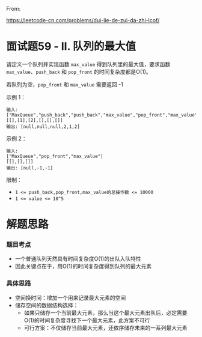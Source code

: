 From:

https://leetcode-cn.com/problems/dui-lie-de-zui-da-zhi-lcof/

# 面试题59 - II. 队列的最大值
请定义一个队列并实现函数 `max_value` 得到队列里的最大值，要求函数`max_value`、`push_back` 和 `pop_front` 的时间复杂度都是O(1)。

若队列为空，`pop_front` 和 `max_value` 需要返回 -1

示例 1：


```
输入: 
["MaxQueue","push_back","push_back","max_value","pop_front","max_value"]
[[],[1],[2],[],[],[]]
输出: [null,null,null,2,1,2]
```
示例 2：
```
输入: 
["MaxQueue","pop_front","max_value"]
[[],[],[]]
输出: [null,-1,-1]
``` 

限制：

- `1 <= push_back,pop_front,max_value的总操作数 <= 10000`
- `1 <= value <= 10^5`

# 解题思路
### 题目考点
- 一个普通队列天然具有时间复杂度O(1)的出队入队特性
- 因此关键点在于，用O(1)的时间复杂度得到队列的最大元素

### 具体思路
- 空间换时间：增加一个用来记录最大元素的空间
- 储存空间的数据结构选择：
    - 如果只储存一个当前最大元素，那么当这个最大元素出队后，必定需要O(1)的时间复杂度寻找下一个最大元素，此方案不可行
    - 可行方案：不仅储存当前最大元素，还依序储存未来的一系列最大元素